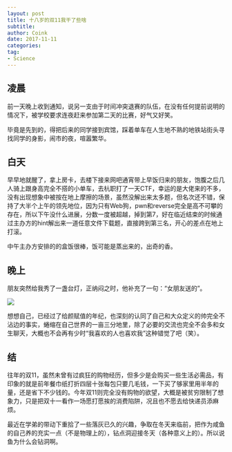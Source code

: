 ```yaml
---
layout: post
title: 十八岁的双11我干了些啥
subtitle: 
author: Coink
date: 2017-11-11
categories:
tag:
- Science
---
```


## 凌晨

前一天晚上收到通知，说另一支由于时间冲突退赛的队伍，在没有任何提前说明的情况下，被学校要求连夜赶来参加第二天的比赛，好气又好笑。

毕竟是先到的，得把后来的同学接到宾馆，踩着单车在人生地不熟的地铁站街头寻找同学的身影，闹市的夜，喧嚣繁华。

## 白天

早早地就醒了，拿上房卡，去楼下接来网吧通宵带上早饭归来的朋友，饱腹之后几人骑上跟身高完全不搭的小单车，去杭职打了一天CTF，幸运的是大佬来的不多，没有出现想象中被按在地上摩擦的场景，虽然没解出来太多题，但名次还不错，保持了大半个上午的领先地位，因为只有Web狗，pwn和reverse完全是高不可攀的存在，所以下午没什么进展，分数一度被超越，掉到第7，好在临近结束的时候通过主办方的hint解出来一道任意文件下载题，直接跨到第三名，开心的差点在地上打滚。

中午主办方安排的的盒饭很棒，饭可能是蒸出来的，出奇的香。

## 晚上

朋友突然给我秀了一盏台灯，正纳闷之时，他补充了一句：“女朋友送的”。

![](https://i.loli.net/2017/11/14/5a09c4744dad1.jpg)

想想自己，已经过了给颜赋值的年纪，也深刻的认同了自己和大众定义的帅完全不沾边的事实，蜷缩在自己世界的一亩三分地里，除了必要的交流也完全不会多和女生聊天，大概也不会再有少时“我喜欢的人也喜欢我”这种错觉了吧（笑）。



## 结

往年的双11，虽然未曾有过疯狂的购物经历，但多少是会购买一些生活必需品，有印象的就是前年餐巾纸打折四层十张每包只要几毛钱，一下买了够家里用半年的量，还是省下不少钱的。今年双11则完全没有购物的欲望，大概是被贫穷限制了想象力，只是把双十一看作一场愿打愿挨的消费陷阱，况且也不愿去给快递员添麻烦。

最近在学弟的带动下重拾了一些落灰已久的兴趣，争取在冬天来临前，把作为咸鱼的自己养的充实一点（不是物理上的），钻点洞迎接冬天（各种意义上的）。所以说鱼为什么会钻洞啊。